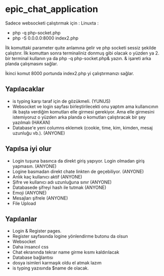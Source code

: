 # epic_chat_application

Sadece websocketi çalıştırmak için :
Linuxta :

- php -q php-socket.php
- php -S 0.0.0.0:8000 index2.php

İlk komuttaki parameter quite anlamına gelir ve php socketi sessiz şekilde çalıştırır. İlk komuttan sonra terminaliniz donmuş gibi olacak o yüzden ya 2. bir 
terminal kullanın ya da php -q php-socket.php& yazın. & işareti arka planda çalışmasını sağlar.

İkinci komut 8000 portunda index2.php yi çalıştırmanızı sağlar.

## Yapılacaklar

- is typing karşı taraf için de gözükmeli. (YUNUS)
- Websocket ve login sayfası birleştirilecekti onu yaptım ama kullanıcının ilk başta verdiğim komutları elle girmesi gerekiyor. Ama elle girmesini istemiyoruz o
yüzden arka planda o komutları çalıştıracak bir şey yazılmalı (HAKAN)
- Database'e yeni columns eklemek (cookie, time, kim, kimden, mesaj uzunluğu vb.). (ANYONE)

## Yapılsa iyi olur

- Login tuşuna basınca da direkt giriş yapıyor. Login olmadan giriş yapmasın. (ANYONE)
- Logine basmadan direkt chate linkten de geçebiliyor. (ANYONE)
- Anlık kaç kullanıcı aktif (ANYONE)
- Şifre ve kullanıcı adı uzunluğuna sınır (ANYONE)
- Databasede şifreyi hash ile tutmak (ANYONE)
- Emoji (ANYONE)
- Mesajları şifrele (ANYONE)
- File Upload


## Yapılanlar

- Login & Register pages.
- Register sayfasında logine yönlendirme butonu da olsun
- Websocket
- Daha insancıl css
- Chat ekranında tekrar name girme kısmı kaldırılacak
- Database bağlantısı
- dosya isimleri karmaşık oldu el atmak lazım
- is typing yazısında $name de olacak.

